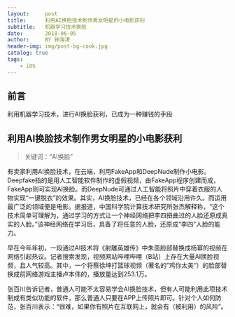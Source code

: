 ```yaml
---
layout:     post
title:      利用AI换脸技术制作男女明星的小电影获利
subtitle:   机器学习技术换脸
date:       2018-06-05
author:     BY 钟海涛
header-img: img/post-bg-cook.jpg
catalog: true
tags:
    - iOS
---
```


## 前言

利用机器学习技术，进行AI换脸获利，已成为一种赚钱的手段




## 利用AI换脸技术制作男女明星的小电影获利

>关键词：“AI换脸”


有卖家利用AI换脸技术，在云端，利用FakeApp和DeepNude制作小电影。Deepfake指的是用人工智能软件制作的虚假视频，由FakeApp程序创建而成，FakeApp则可实现AI换脸。而DeepNude可通过人工智能将照片中穿着衣服的人物实现“一键脱衣”的效果。其实，AI换脸技术，已经在各个领域沿用许久。而运用最广泛的领域便是电影。据报道，中国科学院计算技术研究所张杰解释称，“这个技术简单可理解为，通过学习的方式让一个神经网络把李四扭曲过的人脸还原成真实的人脸。”该神经网络在学习后，具备了将任意的人脸，还原成“李四”人脸的能力。

早在今年年初，一段通过AI技术将《射雕英雄传》中朱茵脸部替换成杨幂的视频在网络引起热议。记者搜索发现，视频网站哔哩哔哩（B站）上存在大量AI换脸视频，且人气较高。其中，一个将蔡徐坤打篮球视频（著名的”鸡你太美“）的脸部替换成前网络游戏主播卢本伟的，播放量达到253.1万。

张百川告诉记者，普通人可能不太容易学会AI换脸技术，但有人可能利用此项技术制成有类似功能的软件，那么普通人只要在APP上传照片即可。针对个人如何防范，张百川表示：“很难，如果你有照片在互联网上，就会有（被利用）的风险”。
